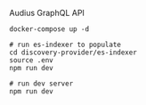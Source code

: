 Audius GraphQL API

```
docker-compose up -d

# run es-indexer to populate
cd discovery-provider/es-indexer
source .env
npm run dev

# run dev server
npm run dev
```
